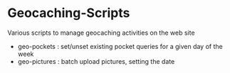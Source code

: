 # Geocaching-Scripts 

Various scripts to manage geocaching activities on the web site

  * geo-pockets : set/unset existing pocket queries for a given day of the week
  * geo-pictures : batch upload pictures, setting the date 
  
